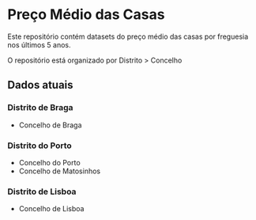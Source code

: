 # Preço Médio das Casas

Este repositório contém datasets do preço médio das casas por freguesia nos últimos 5 anos.

O repositório está organizado por Distrito > Concelho

## Dados atuais

### Distrito de Braga

- Concelho de Braga

### Distrito do Porto

- Concelho do Porto
- Concelho de Matosinhos

### Distrito de Lisboa

- Concelho de Lisboa

